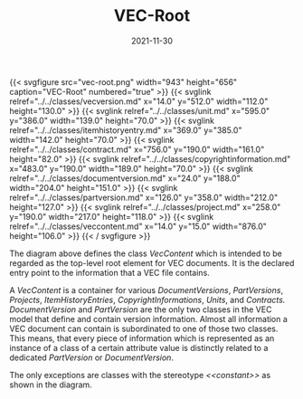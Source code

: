 ﻿---
title: VEC-Root
toc: false
type: specs
layout: diagram
date: "2021-11-30"
draft: false
specification: VEC
version: 2.0.0-rc1
documentType: "Recommendation"
elementType: Diagram
classes:
  - VecVersion
  - Unit
  - ItemHistoryEntry
  - Contract
  - CopyrightInformation
  - DocumentVersion
  - PartVersion
  - Project
  - VecContent
menu:
  VEC-2.0.0-rc1:    
    parent: xml-representation-of-the-model
    identifier: xml-representation-of-the-model/vec-root
    weight: 1012001 

# Prev/next pager order (if `docs_section_pager` enabled in `params.toml`)
weight: 1012001
---
{{< svgfigure src="vec-root.png" width="943" height="656" caption="VEC-Root" numbered="true" >}}
  {{< svglink relref="../../classes/vecversion.md" x="14.0" y="512.0" width="112.0" height="130.0" >}}
  {{< svglink relref="../../classes/unit.md" x="595.0" y="386.0" width="139.0" height="70.0" >}}
  {{< svglink relref="../../classes/itemhistoryentry.md" x="369.0" y="385.0" width="142.0" height="70.0" >}}
  {{< svglink relref="../../classes/contract.md" x="756.0" y="190.0" width="161.0" height="82.0" >}}
  {{< svglink relref="../../classes/copyrightinformation.md" x="483.0" y="190.0" width="189.0" height="70.0" >}}
  {{< svglink relref="../../classes/documentversion.md" x="24.0" y="188.0" width="204.0" height="151.0" >}}
  {{< svglink relref="../../classes/partversion.md" x="126.0" y="358.0" width="212.0" height="127.0" >}}
  {{< svglink relref="../../classes/project.md" x="258.0" y="190.0" width="217.0" height="118.0" >}}
  {{< svglink relref="../../classes/veccontent.md" x="14.0" y="15.0" width="876.0" height="106.0" >}}
{{< / svgfigure >}}
<p> The diagram above defines the class <i>VecContent</i> which is intended to be regarded as the top-level root element for VEC documents. It is the declared entry point to the information that a VEC file contains.      </p>      <p> A <i>VecContent</i> is a container for various <i>DocumentVersions</i>, <i>PartVersions</i>, <i>Projects</i>, <i>ItemHistoryEntries</i>, <i>CopyrightInformations</i>, <i>Units</i>, and <i>Contracts. </i><i>DocumentVersion</i> and <i>PartVersion</i> are the only two classes in the VEC model that define and contain version information. Almost all information a VEC document can contain is subordinated to one of those two classes. This means, that every piece of information which is represented as an instance of a class of a certain attribute value is distinctly related to a dedicated <i>PartVersion</i> or <i>DocumentVersion</i>.      </p>      <p> The only exceptions are classes with the stereotype <i>&lt;&lt;constant&gt;&gt;</i> as shown in the diagram.      </p>